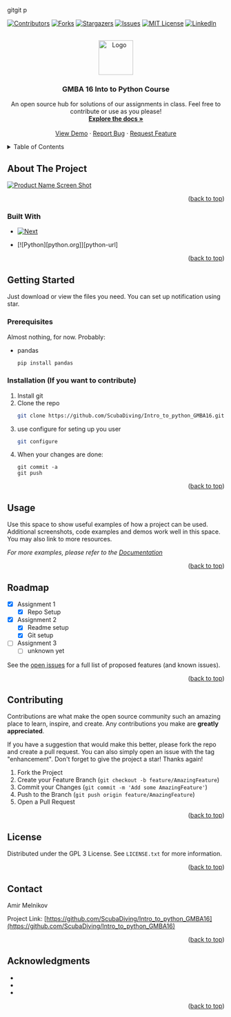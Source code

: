 <!-- Improved compatibility of back to top link: See: https://github.com/othneildrew/Best-README-Template/pull/73 -->
<a name="readme-top"></a>
<!--
*** Thanks for checking out the Best-README-Template. If you have a suggestion
*** that would make this better, please fork the repo and create a pull request
*** or simply open an issue with the tag "enhancement".
*** Don't forget to give the project a star!
*** Thanks again! Now go create something AMAZING! :D
-->
gitgit p


<!-- PROJECT SHIELDS -->
<!--
*** I'm using markdown "reference style" links for readability.
*** Reference links are enclosed in brackets [ ] instead of parentheses ( ).
*** See the bottom of this document for the declaration of the reference variables
*** for contributors-url, forks-url, etc. This is an optional, concise syntax you may use.
*** https://www.markdownguide.org/basic-syntax/#reference-style-links
-->
[![Contributors][contributors-shield]][contributors-url]
[![Forks][forks-shield]][forks-url]
[![Stargazers][stars-shield]][stars-url]
[![Issues][issues-shield]][issues-url]
[![MIT License][license-shield]][license-url]
[![LinkedIn][linkedin-shield]][linkedin-url]



<!-- PROJECT LOGO -->
<br />
<div align="center">
  <a href="https://github.com/ScubaDiving/Intro_to_python_GMBA16">
    <img src="images/logo.png" alt="Logo" width="80" height="80">
  </a>

<h3 align="center">GMBA 16 Into to Python Course</h3>

  <p align="center">
    An open source hub for solutions of our assignments in class. Feel free to contribute or use as you please!
    <br />
    <a href="https://github.com/ScubaDiving/Intro_to_python_GMBA16"><strong>Explore the docs »</strong></a>
    <br />
    <br />
    <a href="https://github.com/ScubaDiving/Intro_to_python_GMBA16">View Demo</a>
    ·
    <a href="https://github.com/ScubaDiving/Intro_to_python_GMBA16/issues">Report Bug</a>
    ·
    <a href="https://github.com/ScubaDiving/Intro_to_python_GMBA16/issues">Request Feature</a>
  </p>
</div>



<!-- TABLE OF CONTENTS -->
<details>
  <summary>Table of Contents</summary>
  <ol>
    <li>
      <a href="#about-the-project">About The Project</a>
      <ul>
        <li><a href="#built-with">Built With</a></li>
      </ul>
    </li>
    <li>
      <a href="#getting-started">Getting Started</a>
      <ul>
        <li><a href="#prerequisites">Prerequisites</a></li>
        <li><a href="#installation">Installation</a></li>
      </ul>
    </li>
    <li><a href="#usage">Usage</a></li>
    <li><a href="#roadmap">Roadmap</a></li>
    <li><a href="#contributing">Contributing</a></li>
    <li><a href="#license">License</a></li>
    <li><a href="#contact">Contact</a></li>
    <li><a href="#acknowledgments">Acknowledgments</a></li>
  </ol>
</details>



<!-- ABOUT THE PROJECT -->
## About The Project

[![Product Name Screen Shot][product-screenshot]](https://example.com)


<p align="right">(<a href="#readme-top">back to top</a>)</p>



### Built With

* [![Next][Next.js]][Next-url]

* [![Python][python.org]][python-url]

<p align="right">(<a href="#readme-top">back to top</a>)</p>



<!-- GETTING STARTED -->
## Getting Started

Just download or view the files you need. You can set up notification using star.

### Prerequisites

Almost nothing, for now. Probably:
* pandas
  ```sh
  pip install pandas
  ```

### Installation (If you want to contribute)

1. Install git
2. Clone the repo
   ```sh
   git clone https://github.com/ScubaDiving/Intro_to_python_GMBA16.git
   ```
3. use configure for seting up you user
   ```sh
   git configure
   ```
4. When your changes are done:
   ```git
   git commit -a
   git push
   ```

<p align="right">(<a href="#readme-top">back to top</a>)</p>



<!-- USAGE EXAMPLES -->
## Usage

Use this space to show useful examples of how a project can be used. Additional screenshots, code examples and demos work well in this space. You may also link to more resources.

_For more examples, please refer to the [Documentation](https://example.com)_

<p align="right">(<a href="#readme-top">back to top</a>)</p>



<!-- ROADMAP -->
## Roadmap

- [X] Assignment 1
  - [X] Repo Setup
- [X] Assignment 2
  - [X] Readme setup
  - [X] Git setup
- [ ] Assignment 3
    - [ ] unknown yet

See the [open issues](https://github.com/ScubaDiving/Intro_to_python_GMBA16/issues) for a full list of proposed features (and known issues).

<p align="right">(<a href="#readme-top">back to top</a>)</p>



<!-- CONTRIBUTING -->
## Contributing

Contributions are what make the open source community such an amazing place to learn, inspire, and create. Any contributions you make are **greatly appreciated**.

If you have a suggestion that would make this better, please fork the repo and create a pull request. You can also simply open an issue with the tag "enhancement".
Don't forget to give the project a star! Thanks again!

1. Fork the Project
2. Create your Feature Branch (`git checkout -b feature/AmazingFeature`)
3. Commit your Changes (`git commit -m 'Add some AmazingFeature'`)
4. Push to the Branch (`git push origin feature/AmazingFeature`)
5. Open a Pull Request

<p align="right">(<a href="#readme-top">back to top</a>)</p>



<!-- LICENSE -->
## License

Distributed under the GPL 3 License. See `LICENSE.txt` for more information.

<p align="right">(<a href="#readme-top">back to top</a>)</p>



<!-- CONTACT -->
## Contact

Amir Melnikov

Project Link: [https://github.com/ScubaDiving/Intro_to_python_GMBA16](https://github.com/ScubaDiving/Intro_to_python_GMBA16)

<p align="right">(<a href="#readme-top">back to top</a>)</p>



<!-- ACKNOWLEDGMENTS -->
## Acknowledgments

* []()
* []()
* []()

<p align="right">(<a href="#readme-top">back to top</a>)</p>



<!-- MARKDOWN LINKS & IMAGES -->
<!-- https://www.markdownguide.org/basic-syntax/#reference-style-links -->
[contributors-shield]: https://img.shields.io/github/contributors/ScubaDiving/Intro_to_python_GMBA16.svg?style=for-the-badge
[contributors-url]: https://github.com/ScubaDiving/Intro_to_python_GMBA16/graphs/contributors
[forks-shield]: https://img.shields.io/github/forks/ScubaDiving/Intro_to_python_GMBA16.svg?style=for-the-badge
[forks-url]: https://github.com/ScubaDiving/Intro_to_python_GMBA16/network/members
[stars-shield]: https://img.shields.io/github/stars/ScubaDiving/Intro_to_python_GMBA16.svg?style=for-the-badge
[stars-url]: https://github.com/ScubaDiving/Intro_to_python_GMBA16/stargazers
[issues-shield]: https://img.shields.io/github/issues/ScubaDiving/Intro_to_python_GMBA16.svg?style=for-the-badge
[issues-url]: https://github.com/ScubaDiving/Intro_to_python_GMBA16/issues
[license-shield]: https://img.shields.io/github/license/ScubaDiving/Intro_to_python_GMBA16.svg?style=for-the-badge
[license-url]: https://github.com/ScubaDiving/Intro_to_python_GMBA16/blob/master/LICENSE.txt
[linkedin-shield]: https://img.shields.io/badge/-LinkedIn-black.svg?style=for-the-badge&logo=linkedin&colorB=555
[linkedin-url]: https://linkedin.com/in/amir-melnikov
[product-screenshot]: images/screenshot.png
[Next.js]: https://img.shields.io/badge/next.js-000000?style=for-the-badge&logo=nextdotjs&logoColor=white
[Next-url]: https://nextjs.org/
[React.js]: https://img.shields.io/badge/React-20232A?style=for-the-badge&logo=react&logoColor=61DAFB
[React-url]: https://reactjs.org/
[Vue.js]: https://img.shields.io/badge/Vue.js-35495E?style=for-the-badge&logo=vuedotjs&logoColor=4FC08D
[Vue-url]: https://vuejs.org/
[Angular.io]: https://img.shields.io/badge/Angular-DD0031?style=for-the-badge&logo=angular&logoColor=white
[Angular-url]: https://angular.io/
[Svelte.dev]: https://img.shields.io/badge/Svelte-4A4A55?style=for-the-badge&logo=svelte&logoColor=FF3E00
[Svelte-url]: https://svelte.dev/
[Laravel.com]: https://img.shields.io/badge/Laravel-FF2D20?style=for-the-badge&logo=laravel&logoColor=white
[Laravel-url]: https://laravel.com
[Bootstrap.com]: https://img.shields.io/badge/Bootstrap-563D7C?style=for-the-badge&logo=bootstrap&logoColor=white
[Bootstrap-url]: https://getbootstrap.com
[JQuery.com]: https://img.shields.io/badge/jQuery-0769AD?style=for-the-badge&logo=jquery&logoColor=white
[JQuery-url]: https://jquery.com 
